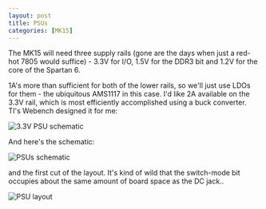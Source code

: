 ```yaml
---
layout: post
title: PSUs
categories: [MK15]
---
```


The MK15 will need three supply rails (gone are the days when just a red-hot 7805 would suffice) - 3.3V for I/O, 1.5V for the DDR3 bit and 1.2V for the core of the Spartan 6.

1A's more than sufficient for both of the lower rails, so we'll just use LDOs for them - the ubiquitous AMS1117 in this case.  I'd like 2A available on the 3.3V rail, 
which is most efficiently accomplished using a buck converter.  TI's Webench designed it for me:

![3.3V PSU schematic](/mk15/images/buck-schematic.png)

And here's the schematic:

![PSUs schematic](/mk15/images/psu-schematic.png)

and the first cut of the layout.  It's kind of wild that the switch-mode bit occupies about the same amount of board space as the DC jack..

![PSU layout](/mk15/images/psu-layout.png)

